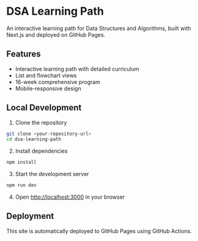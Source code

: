 # DSA Learning Path

An interactive learning path for Data Structures and Algorithms, built with Next.js and deployed on GitHub Pages.

## Features

- Interactive learning path with detailed curriculum
- List and flowchart views
- 16-week comprehensive program
- Mobile-responsive design

## Local Development

1. Clone the repository
```bash
git clone <your-repository-url>
cd dsa-learning-path
```

2. Install dependencies
```bash
npm install
```

3. Start the development server
```bash
npm run dev
```

4. Open [http://localhost:3000](http://localhost:3000) in your browser

## Deployment

This site is automatically deployed to GitHub Pages using GitHub Actions.